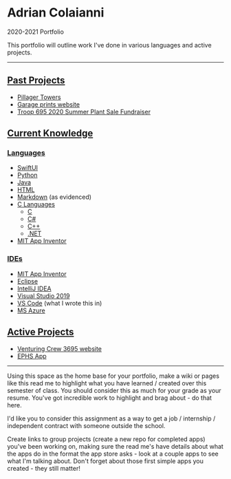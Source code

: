 # Adrian Colaianni
2020-2021 Portfolio

This portfolio will outline work I've done in various languages and active projects.

---

## [Past Projects](pastProjects/pastProjects.md)
- [Pillager Towers](https://github.com/EPCompSci/portfolio-2020-MerlinTheMafiaMortician/blob/master/pastProjects/pastProjects.md#pillager-towers)
- [Garage prints website](https://github.com/EPCompSci/portfolio-2020-MerlinTheMafiaMortician/blob/master/pastProjects/pastProjects.md#garage-prints-website)
- [Troop 695 2020 Summer Plant Sale Fundraiser](https://github.com/EPCompSci/portfolio-2020-MerlinTheMafiaMortician/blob/master/pastProjects/pastProjects.md#troop-695-2020-summer-plant-sale-fundraiser)

## [Current Knowledge]()
### [Languages]()
- [SwiftUI]()
- [Python]()
- [Java]()
- [HTML]()
- [Markdown]() (as evidenced)
- [C Languages]()
    - [C]()
    - [C#]()
    - [C++]()
    - [.NET]()
- [MIT App Inventor]()
### [IDEs]()
- [MIT App Inventor]()
- [Eclipse]()
- [IntelliJ IDEA]()
- [Visual Studio 2019]()
- [VS Code]() (what I wrote this in)
- [MS Azure](pastProjects/pastProjects.md#garage-prints-website)

## [Active Projects]()
- [Venturing Crew 3695 website]()
- [EPHS App]()

---

Using this space as the home base for your portfolio, make a wiki or pages like this read me to highlight what you have learned / created over this semester of class. You should consider this as much for your grade as your resume. You've got incredible work to highlight and brag about - do that here.

I'd like you to consider this assignment as a way to get a job / internship / independent contract with someone outside the school.

Create links to group projects (create a new repo for completed apps) you've been working on, making sure the read me's have details about what the apps do in the format the app store asks - look at a couple apps to see what I'm talking about. Don't forget about those first simple apps you created - they still matter!